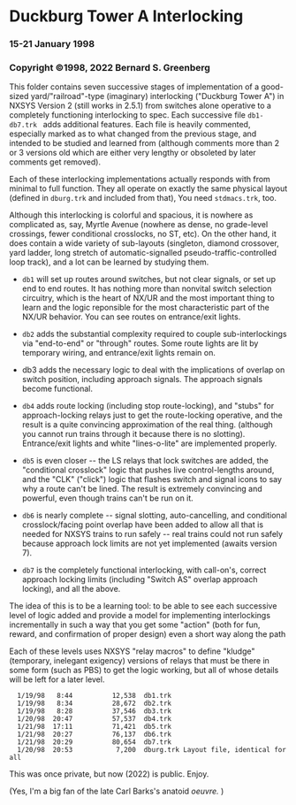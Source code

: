#  Duckburg Tower A Interlocking 
### 15-21 January 1998
### Copyright ©1998, 2022 Bernard S. Greenberg

This folder contains seven successive stages of implementation of a
good-sized yard/"railroad"-type (imaginary) interlocking ("Duckburg
Tower A") in NXSYS Version 2 (still works in 2.5.1) from switches alone operative to a completely functioning interlocking to spec.  Each successive file `db1-db7.trk ` adds additional features.  Each file is heavily
commented, especially marked as to what changed from the previous
stage, and intended to be studied and learned from (although comments
more than 2 or 3 versions old which are either very lengthy or
obsoleted by later comments get removed).

Each of these interlocking implementations actually responds with
from minimal to full function.  They all operate on exactly the same
physical layout (defined in `dburg.trk` and included from that), You
need `stdmacs.trk`, too.

Although this interlocking is colorful and spacious, it is nowhere as
complicated as, say, Myrtle Avenue (nowhere as dense, no grade-level
crossings, fewer conditional crosslocks, no ST, etc).  On the other
hand, it does contain a wide variety of sub-layouts (singleton,
diamond crossover, yard ladder, long stretch of automatic-signalled
pseudo-traffic-controlled loop track), and a lot can be learned by
studying them.

- `db1` will set up routes around switches, but not clear signals, or
  set up end to end routes.  It has nothing more than nonvital switch
  selection circuitry, which is the heart of NX/UR and the most important
  thing to learn and the logic reponsible for the most characteristic
  part of the NX/UR behavior.  You can see routes on entrance/exit lights.

- `db2` adds the substantial complexity required to couple sub-interlockings
  via "end-to-end" or "through" routes.  Some route lights are lit by
  temporary wiring, and entrance/exit lights remain on.
- db3 adds the necessary logic to deal with the implications of overlap
  on switch position, including approach signals.  The approach signals
  become functional.

- `db4` adds route locking (including stop route-locking), and "stubs" for
  approach-locking relays just to get the route-locking operative, and
  the result is a quite convincing approximation of the real thing.
  (although you cannot run trains through it because there is no slotting).
  Entrance/exit lights and white "lines-o-lite" are implemented properly.

- `db5` is even closer -- the LS relays that lock switches are added, the
  "conditional crosslock" logic that pushes live control-lengths around,
  and the "CLK" ("click") logic that flashes switch and signal icons
  to say why a route can't be lined.  The result is extremely convincing
  and powerful, even though trains can't be run on it.

- `db6` is nearly complete -- signal slotting, auto-cancelling, and
  conditional crosslock/facing point overlap have been added to
  allow all that is needed for NXSYS trains to run safely -- real
  trains could not run safely because approach lock limits are not yet 
  implemented (awaits version 7).

- `db7` is the completely functional interlocking, with call-on's, 
  correct approach locking limits (including "Switch AS" overlap approach
  locking), and all the above.

The idea of this is to be a learning tool: to be able to see each
successive level of logic added and provide a model for implementing
interlockings incrementally in such a way that you get some "action"
(both for fun, reward, and confirmation of proper design) even a
short way along the path

Each of these levels uses NXSYS "relay macros" to define "kludge"
(temporary, inelegant exigency) versions of relays that must be there
in some form (such as PBS) to get the logic working, but all of whose
details will be left for a later level.

 	

~~~~
  1/19/98   8:44          12,538  db1.trk
  1/19/98   8:34          28,672  db2.trk
  1/19/98   8:28          37,546  db3.trk
  1/20/98  20:47          57,537  db4.trk
  1/21/98  17:11          71,421  db5.trk
  1/21/98  20:27          76,137  db6.trk
  1/21/98  20:29          80,654  db7.trk
  1/20/98  20:53           7,200  dburg.trk Layout file, identical for all
~~~~

This was once private, but now (2022) is public.  Enjoy. 

(Yes, I'm a big fan of the late Carl Barks's anatoid *oeuvre.* )